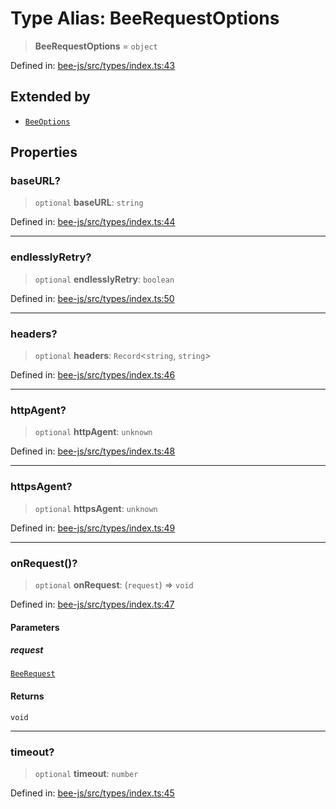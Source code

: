 # Type Alias: BeeRequestOptions

> **BeeRequestOptions** = `object`

Defined in: [bee-js/src/types/index.ts:43](https://github.com/ethersphere/bee-js/blob/3abbe2b1b264d6b586511a56e93badb2236bd09d/src/types/index.ts#L43)

## Extended by

- [`BeeOptions`](../interfaces/BeeOptions.md)

## Properties

### baseURL?

> `optional` **baseURL**: `string`

Defined in: [bee-js/src/types/index.ts:44](https://github.com/ethersphere/bee-js/blob/3abbe2b1b264d6b586511a56e93badb2236bd09d/src/types/index.ts#L44)

***

### endlesslyRetry?

> `optional` **endlesslyRetry**: `boolean`

Defined in: [bee-js/src/types/index.ts:50](https://github.com/ethersphere/bee-js/blob/3abbe2b1b264d6b586511a56e93badb2236bd09d/src/types/index.ts#L50)

***

### headers?

> `optional` **headers**: `Record`\<`string`, `string`\>

Defined in: [bee-js/src/types/index.ts:46](https://github.com/ethersphere/bee-js/blob/3abbe2b1b264d6b586511a56e93badb2236bd09d/src/types/index.ts#L46)

***

### httpAgent?

> `optional` **httpAgent**: `unknown`

Defined in: [bee-js/src/types/index.ts:48](https://github.com/ethersphere/bee-js/blob/3abbe2b1b264d6b586511a56e93badb2236bd09d/src/types/index.ts#L48)

***

### httpsAgent?

> `optional` **httpsAgent**: `unknown`

Defined in: [bee-js/src/types/index.ts:49](https://github.com/ethersphere/bee-js/blob/3abbe2b1b264d6b586511a56e93badb2236bd09d/src/types/index.ts#L49)

***

### onRequest()?

> `optional` **onRequest**: (`request`) => `void`

Defined in: [bee-js/src/types/index.ts:47](https://github.com/ethersphere/bee-js/blob/3abbe2b1b264d6b586511a56e93badb2236bd09d/src/types/index.ts#L47)

#### Parameters

##### request

[`BeeRequest`](../interfaces/BeeRequest.md)

#### Returns

`void`

***

### timeout?

> `optional` **timeout**: `number`

Defined in: [bee-js/src/types/index.ts:45](https://github.com/ethersphere/bee-js/blob/3abbe2b1b264d6b586511a56e93badb2236bd09d/src/types/index.ts#L45)
